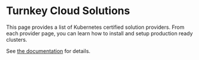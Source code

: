# Turnkey Cloud Solutions

This page provides a list of Kubernetes certified solution providers. From each provider page, you can learn how to install and setup production ready clusters.

See [the documentation](https://kubernetes.io/docs/setup/production-environment/turnkey-solutions/) for details.